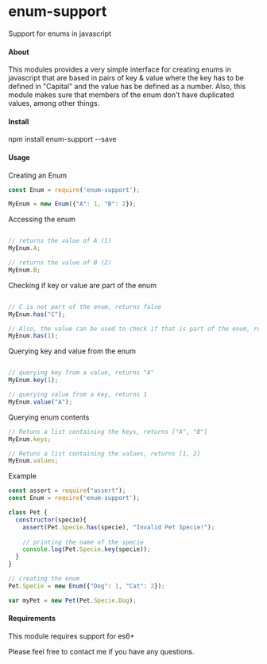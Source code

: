 # enum-support
Support for enums in javascript

#### About
This modules provides a very simple interface for creating enums in javascript that are based in pairs of key & value where the key has to be defined in "Capital" and the value has be defined as a number. Also, this module makes sure that members of the enum don't have duplicated values, among other things.

#### Install
npm install enum-support --save

#### Usage
Creating an Enum
```javascript
const Enum = require('enum-support');

MyEnum = new Enum({"A": 1, "B": 2});
```

Accessing the enum
```javascript

// returns the value of A (1)
MyEnum.A;

// returns the value of B (2)
MyEnum.B;
```

Checking if key or value are part of the enum
```javascript

// C is not part of the enum, returns false
MyEnum.has("C");

// Also, the value can be used to check if that is part of the enum, returns true
MyEnum.has(1);
```

Querying key and value from the enum
```javascript

// querying key from a value, returns "A"
MyEnum.key(1);

// querying value from a key, returns 1
MyEnum.value("A");
```

Querying enum contents
```javascript
// Retuns a list containing the keys, returns ["A", "B"]
MyEnum.keys;

// Retuns a list containing the values, returns [1, 2]
MyEnum.values;
```

Example
```javascript
const assert = require("assert");
const Enum = require('enum-support');

class Pet {
  constructor(specie){
    assert(Pet.Specie.has(specie), "Invalid Pet Specie!");
    
    // printing the name of the specie
    console.log(Pet.Specie.key(specie));
  }
}

// creating the enum
Pet.Specie = new Enum({"Dog": 1, "Cat": 2});

var myPet = new Pet(Pet.Specie.Dog);
```

#### Requirements
This module requires support for es6+

Please feel free to contact me if you have any questions.
